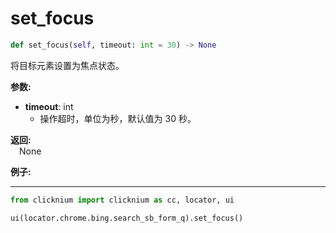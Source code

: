 # set_focus
```python
def set_focus(self, timeout: int = 30) -> None
```  

将目标元素设置为焦点状态。

**参数:**  
- **timeout**: int  
    -  操作超时，单位为秒，默认值为 30 秒。
        
**返回:**  
    &emsp;None

**例子:**
***
```python
from clicknium import clicknium as cc, locator, ui

ui(locator.chrome.bing.search_sb_form_q).set_focus()
```